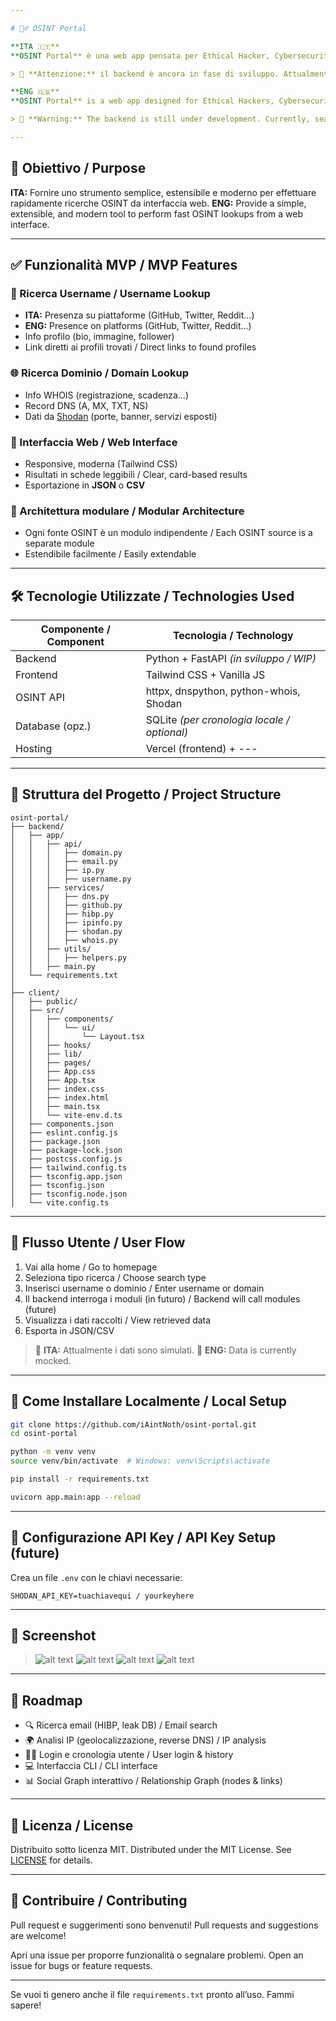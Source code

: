 ```yaml
---

# 🕵️‍♂️ OSINT Portal

**ITA 🇮🇹**
**OSINT Portal** è una web app pensata per Ethical Hacker, Cybersecurity Analyst e Penetration Tester, progettata per centralizzare la raccolta di informazioni pubbliche (OSINT) su **username** e **domini**.

> 🚧 **Attenzione:** il backend è ancora in fase di sviluppo. Attualmente i risultati delle ricerche sono simulati a scopo dimostrativo (mock data).

**ENG 🇬🇧**
**OSINT Portal** is a web app designed for Ethical Hackers, Cybersecurity Analysts, and Penetration Testers. It centralizes public information gathering (OSINT) for **usernames** and **domains**.

> 🚧 **Warning:** The backend is still under development. Currently, search results are simulated for demonstration purposes (mock data).

---
```


## 🎯 Obiettivo / Purpose

**ITA:** Fornire uno strumento semplice, estensibile e moderno per effettuare rapidamente ricerche OSINT da interfaccia web.
**ENG:** Provide a simple, extensible, and modern tool to perform fast OSINT lookups from a web interface.

---

## ✅ Funzionalità MVP / MVP Features

### 🔑 Ricerca Username / Username Lookup

* **ITA:** Presenza su piattaforme (GitHub, Twitter, Reddit...)
* **ENG:** Presence on platforms (GitHub, Twitter, Reddit...)
* Info profilo (bio, immagine, follower)
* Link diretti ai profili trovati / Direct links to found profiles

### 🌐 Ricerca Dominio / Domain Lookup

* Info WHOIS (registrazione, scadenza...)
* Record DNS (A, MX, TXT, NS)
* Dati da [Shodan](https://www.shodan.io/) (porte, banner, servizi esposti)

### 🧾 Interfaccia Web / Web Interface

* Responsive, moderna (Tailwind CSS)
* Risultati in schede leggibili / Clear, card-based results
* Esportazione in **JSON** o **CSV**

### 🧠 Architettura modulare / Modular Architecture

* Ogni fonte OSINT è un modulo indipendente / Each OSINT source is a separate module
* Estendibile facilmente / Easily extendable

---

## 🛠️ Tecnologie Utilizzate / Technologies Used

| Componente / Component | Tecnologia / Technology                     |
| ---------------------- | ------------------------------------------- |
| Backend                | Python + FastAPI *(in sviluppo / WIP)*      |
| Frontend               | Tailwind CSS + Vanilla JS                   |
| OSINT API              | httpx, dnspython, python-whois, Shodan      |
| Database (opz.)        | SQLite *(per cronologia locale / optional)* |
| Hosting                | Vercel (frontend) + ---                     |

---

## 📂 Struttura del Progetto / Project Structure

```
osint-portal/
├── backend/
│   ├── app/
│   │   ├── api/
│   │   │   ├── domain.py
│   │   │   ├── email.py
│   │   │   ├── ip.py
│   │   │   ├── username.py
│   │   ├── services/
│   │   │   ├── dns.py
│   │   │   ├── github.py
│   │   │   ├── hibp.py
│   │   │   ├── ipinfo.py
│   │   │   ├── shodan.py
│   │   │   ├── whois.py
│   │   ├── utils/
│   │   │   ├── helpers.py
│   │   ├── main.py
│   └── requirements.txt
│
├── client/
│   ├── public/
│   ├── src/
│   │   ├── components/
│   │   │   └── ui/
│   │   │       └── Layout.tsx
│   │   ├── hooks/
│   │   ├── lib/
│   │   ├── pages/
│   │   ├── App.css
│   │   ├── App.tsx
│   │   ├── index.css
│   │   ├── index.html
│   │   ├── main.tsx
│   │   └── vite-env.d.ts
│   ├── components.json
│   ├── eslint.config.js
│   ├── package.json
│   ├── package-lock.json
│   ├── postcss.config.js
│   ├── tailwind.config.ts
│   ├── tsconfig.app.json
│   ├── tsconfig.json
│   ├── tsconfig.node.json
│   └── vite.config.ts

```

---

## 🧪 Flusso Utente / User Flow

1. Vai alla home / Go to homepage
2. Seleziona tipo ricerca / Choose search type
3. Inserisci username o dominio / Enter username or domain
4. Il backend interroga i moduli (in futuro) / Backend will call modules (future)
5. Visualizza i dati raccolti / View retrieved data
6. Esporta in JSON/CSV

> 🔄 **ITA:** Attualmente i dati sono simulati.
> 🔄 **ENG:** Data is currently mocked.

---

## 🚀 Come Installare Localmente / Local Setup

```bash
git clone https://github.com/iAintNoth/osint-portal.git
cd osint-portal

python -m venv venv
source venv/bin/activate  # Windows: venv\Scripts\activate

pip install -r requirements.txt

uvicorn app.main:app --reload
```

---

## 🔐 Configurazione API Key / API Key Setup (future)

Crea un file `.env` con le chiavi necessarie:

```
SHODAN_API_KEY=tuachiavequi / yourkeyhere
```

---

## 📸 Screenshot

> ![alt text](image.png)
> ![alt text](image-1.png)
> ![alt text](image-2.png)
> ![alt text](image-3.png)

---

## 🧩 Roadmap

* 🔍 Ricerca email (HIBP, leak DB) / Email search
* 🌍 Analisi IP (geolocalizzazione, reverse DNS) / IP analysis
* 🧑‍💻 Login e cronologia utente / User login & history
* 💻 Interfaccia CLI / CLI interface
* 📊 Social Graph interattivo / Relationship Graph (nodes & links)

---

## 📄 Licenza / License

Distribuito sotto licenza MIT.
Distributed under the MIT License. See [LICENSE](./LICENSE) for details.

---

## 🤝 Contribuire / Contributing

Pull request e suggerimenti sono benvenuti!
Pull requests and suggestions are welcome!

Apri una issue per proporre funzionalità o segnalare problemi.
Open an issue for bugs or feature requests.

---

Se vuoi ti genero anche il file `requirements.txt` pronto all’uso. Fammi sapere!

